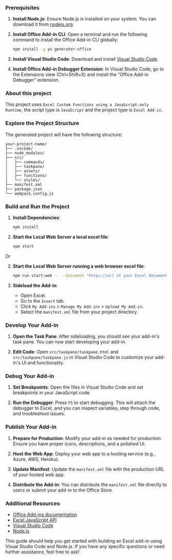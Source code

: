 ### Prerequisites

1. **Install Node.js**: Ensure Node.js is installed on your system. You can download it from [nodejs.org](https://nodejs.org/).

2. **Install Office Add-in CLI**: Open a terminal and run the following command to install the Office Add-in CLI globally:
    ```bash
    npm install -g yo generator-office
    ```

3. **Install Visual Studio Code**: Download and install [Visual Studio Code](https://code.visualstudio.com/).

4. **Install Office Add-in Debugger Extension**: In Visual Studio Code, go to the Extensions view (Ctrl+Shift+X) and install the "Office Add-in Debugger" extension.

### About this project

This project uses `Excel Custom Functions using a JavaScript-only Runtime`, the script type is `JavaScript` and the project type is `Excel Add-in`.

### Explore the Project Structure

The generated project will have the following structure:

```plaintext
your-project-name/
├── .vscode/
├── node_modules/
├── src/
│   ├── commands/
│   ├── taskpane/
│   ├── assets/
│   ├── functions/
│   └── styles/
├── manifest.xml
├── package.json
└── webpack.config.js
```

### Build and Run the Project

1. **Install Dependencies**:

    ```bash
    npm install
    ```

2. **Start the Local Web Server a local excel file**:

    ```bash
    npm start
    ```

Or

2. **Start the Local Web Server running a web browser excel file**:

    ```bash
    npm run start:web -- --document "https://url of your Excel document"
    ```

3. **Sideload the Add-in**:
    - Open Excel.
    - Go to the `Insert` tab.
    - Click `My Add-ins` > `Manage My Add-ins` > `Upload My Add-in`.
    - Select the `manifest.xml` file from your project directory.

### Develop Your Add-in

1. **Open the Task Pane**: After sideloading, you should see your add-in's task pane. You can now start developing your add-in.

2. **Edit Code**: Open `src/taskpane/taskpane.html` and `src/taskpane/taskpane.js` in Visual Studio Code to customize your add-in's UI and functionality.

### Debug Your Add-in

1. **Set Breakpoints**: Open the files in Visual Studio Code and set breakpoints in your JavaScript code.

2. **Run the Debugger**: Press `F5` to start debugging. This will attach the debugger to Excel, and you can inspect variables, step through code, and troubleshoot issues.

### Publish Your Add-in

1. **Prepare for Production**: Modify your add-in as needed for production. Ensure you have proper icons, descriptions, and a polished UI.

2. **Host the Web App**: Deploy your web app to a hosting service (e.g., Azure, AWS, Heroku).

3. **Update Manifest**: Update the `manifest.xml` file with the production URL of your hosted web app.

4. **Distribute the Add-in**: You can distribute the `manifest.xml` file directly to users or submit your add-in to the Office Store.

### Additional Resources

- [Office Add-ins documentation](https://docs.microsoft.com/en-us/office/dev/add-ins/)
- [Excel JavaScript API](https://docs.microsoft.com/en-us/javascript/api/excel?view=excel-js-preview)
- [Visual Studio Code](https://code.visualstudio.com/)
- [Node.js](https://nodejs.org/)

This guide should help you get started with building an Excel add-in using Visual Studio Code and Node.js. If you have any specific questions or need further assistance, feel free to ask!
